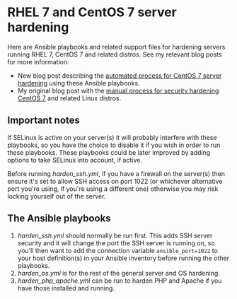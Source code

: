 # RHEL 7 and CentOS 7 server hardening

Here are Ansible playbooks and related support files for hardening servers running RHEL 7, CentOS 7 and related distros. See my relevant blog posts for more information:

* New blog post describing the [automated process for CentOS 7 server hardening](https://cetre.co.uk/blog/ansible-playbooks-for-security-hardening-on-centos-7-servers/) using these Ansible playbooks.
* My original blog post with the [manual process for security hardening CentOS 7](https://cetre.co.uk/blog/security-hardening-on-centos-7-red-hat-enterprise-linux-7-amazon-linux/) and related Linux distros.

## Important notes

If SELinux is active on your server(s) it will probably interfere with these playbooks, so you have the choice to disable it if you wish in order to run these playbooks.
These playbooks could be later improved by adding options to take SELinux into account, if active.

Before running _harden\_ssh.yml_, if you have a firewall on the server(s) then ensure it's set to allow SSH access on port 1022 (or whichever alternative port you're using, if you're using a different one) otherwise you may risk locking yourself out of the server.

## The Ansible playbooks

1. _harden\_ssh.yml_ should normally be run first. This adds SSH server security and it will change the port the SSH server is running on, so you'll then want to add the connection variable `ansible_port=1022` to your host definition(s) in your Ansible inventory before running the other playbooks.
1. _harden\_os.yml_ is for the rest of the general server and OS hardening.
1. _harden\_php\_apache.yml_ can be run to harden PHP and Apache if you have those installed and running. 
